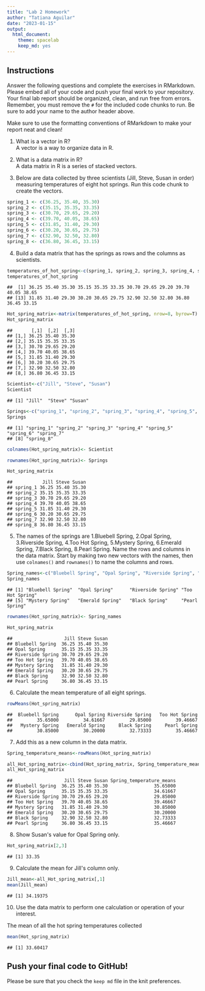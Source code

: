 ```yaml
---
title: "Lab 2 Homework"
author: "Tatiana Aguilar"
date: "2023-01-15"
output:
  html_document: 
    theme: spacelab
    keep_md: yes
---
```


## Instructions
Answer the following questions and complete the exercises in RMarkdown. Please embed all of your code and push your final work to your repository. Your final lab report should be organized, clean, and run free from errors. Remember, you must remove the `#` for the included code chunks to run. Be sure to add your name to the author header above.  

Make sure to use the formatting conventions of RMarkdown to make your report neat and clean!  

1. What is a vector in R?  
A vector is a way to organize data in R.


2. What is a data matrix in R?  
A data matrix in R is a series of stacked vectors.

3. Below are data collected by three scientists (Jill, Steve, Susan in order) measuring temperatures of eight hot springs. Run this code chunk to create the vectors.  

```r
spring_1 <- c(36.25, 35.40, 35.30)
spring_2 <- c(35.15, 35.35, 33.35)
spring_3 <- c(30.70, 29.65, 29.20)
spring_4 <- c(39.70, 40.05, 38.65)
spring_5 <- c(31.85, 31.40, 29.30)
spring_6 <- c(30.20, 30.65, 29.75)
spring_7 <- c(32.90, 32.50, 32.80)
spring_8 <- c(36.80, 36.45, 33.15)
```

4. Build a data matrix that has the springs as rows and the columns as scientists.  


```r
temperatures_of_hot_spring<-c(spring_1, spring_2, spring_3, spring_4, spring_5, spring_6, spring_7, spring_8)
temperatures_of_hot_spring
```

```
##  [1] 36.25 35.40 35.30 35.15 35.35 33.35 30.70 29.65 29.20 39.70 40.05 38.65
## [13] 31.85 31.40 29.30 30.20 30.65 29.75 32.90 32.50 32.80 36.80 36.45 33.15
```


```r
Hot_spring_matrix<-matrix(temperatures_of_hot_spring, nrow=8, byrow=T)
Hot_spring_matrix
```

```
##       [,1]  [,2]  [,3]
## [1,] 36.25 35.40 35.30
## [2,] 35.15 35.35 33.35
## [3,] 30.70 29.65 29.20
## [4,] 39.70 40.05 38.65
## [5,] 31.85 31.40 29.30
## [6,] 30.20 30.65 29.75
## [7,] 32.90 32.50 32.80
## [8,] 36.80 36.45 33.15
```


```r
Scientist<-c("Jill", "Steve", "Susan")
Scientist
```

```
## [1] "Jill"  "Steve" "Susan"
```


```r
Springs<-c("spring_1", "spring_2", "spring_3", "spring_4", "spring_5", "spring_6", "spring_7", "spring_8")
Springs
```

```
## [1] "spring_1" "spring_2" "spring_3" "spring_4" "spring_5" "spring_6" "spring_7"
## [8] "spring_8"
```


```r
colnames(Hot_spring_matrix)<- Scientist
```


```r
rownames(Hot_spring_matrix)<- Springs
```


```r
Hot_spring_matrix
```

```
##           Jill Steve Susan
## spring_1 36.25 35.40 35.30
## spring_2 35.15 35.35 33.35
## spring_3 30.70 29.65 29.20
## spring_4 39.70 40.05 38.65
## spring_5 31.85 31.40 29.30
## spring_6 30.20 30.65 29.75
## spring_7 32.90 32.50 32.80
## spring_8 36.80 36.45 33.15
```

5. The names of the springs are 1.Bluebell Spring, 2.Opal Spring, 3.Riverside Spring, 4.Too Hot Spring, 5.Mystery Spring, 6.Emerald Spring, 7.Black Spring, 8.Pearl Spring. Name the rows and columns in the data matrix. Start by making two new vectors with the names, then use `colnames()` and `rownames()` to name the columns and rows.


```r
Spring_names<-c("Bluebell Spring", "Opal Spring", "Riverside Spring", "Too Hot Spring", "Mystery Spring", "Emerald Spring", "Black Spring", "Pearl Spring")
Spring_names
```

```
## [1] "Bluebell Spring"  "Opal Spring"      "Riverside Spring" "Too Hot Spring"  
## [5] "Mystery Spring"   "Emerald Spring"   "Black Spring"     "Pearl Spring"
```

```r
rownames(Hot_spring_matrix)<- Spring_names
```


```r
Hot_spring_matrix
```

```
##                   Jill Steve Susan
## Bluebell Spring  36.25 35.40 35.30
## Opal Spring      35.15 35.35 33.35
## Riverside Spring 30.70 29.65 29.20
## Too Hot Spring   39.70 40.05 38.65
## Mystery Spring   31.85 31.40 29.30
## Emerald Spring   30.20 30.65 29.75
## Black Spring     32.90 32.50 32.80
## Pearl Spring     36.80 36.45 33.15
```


6. Calculate the mean temperature of all eight springs.

```r
rowMeans(Hot_spring_matrix)
```

```
##  Bluebell Spring      Opal Spring Riverside Spring   Too Hot Spring 
##         35.65000         34.61667         29.85000         39.46667 
##   Mystery Spring   Emerald Spring     Black Spring     Pearl Spring 
##         30.85000         30.20000         32.73333         35.46667
```


7. Add this as a new column in the data matrix.  

```r
Spring_temperature_means<-rowMeans(Hot_spring_matrix)
```

```r
all_Hot_spring_matrix<-cbind(Hot_spring_matrix, Spring_temperature_means)
all_Hot_spring_matrix
```

```
##                   Jill Steve Susan Spring_temperature_means
## Bluebell Spring  36.25 35.40 35.30                 35.65000
## Opal Spring      35.15 35.35 33.35                 34.61667
## Riverside Spring 30.70 29.65 29.20                 29.85000
## Too Hot Spring   39.70 40.05 38.65                 39.46667
## Mystery Spring   31.85 31.40 29.30                 30.85000
## Emerald Spring   30.20 30.65 29.75                 30.20000
## Black Spring     32.90 32.50 32.80                 32.73333
## Pearl Spring     36.80 36.45 33.15                 35.46667
```


8. Show Susan's value for Opal Spring only.

```r
Hot_spring_matrix[2,3]
```

```
## [1] 33.35
```


9. Calculate the mean for Jill's column only.  

```r
Jill_mean<-all_Hot_spring_matrix[,1]
mean(Jill_mean)
```

```
## [1] 34.19375
```

10. Use the data matrix to perform one calculation or operation of your interest.

The mean of all the hot spring temperatures collected

```r
mean(Hot_spring_matrix)
```

```
## [1] 33.60417
```


## Push your final code to GitHub!
Please be sure that you check the `keep md` file in the knit preferences.  
